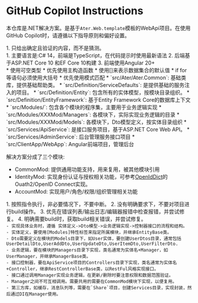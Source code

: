 # GitHub Copilot Instructions

本仓库是.NET解决方案。是基于`Ater.Web.template`模板的WebApi项目。在使用GitHub Copilot时，请遵循以下指导原则和偏好设置。

<principles>
1. 只给出确定且验证的内容，而不是猜测。
</principles>

<summary>
1. 主要语言是:C# 14，前端是TypeScript，在代码提示时使用最新语法
2. 后端基于ASP.NET Core 10 和EF Core 10构建
3. 前端使用Angular 20+
</summary>

<preferences>
* 使用可空类型
* 优先使用主构造函数
* 使用[]来表示数据集合的默认值
* if for 等语句必须使用大括号
* 优先使用模式匹配
</preferences>

<structure>
* `src/Ater/Ater.Common`: 基础类库，提供基础帮助类。
* `src/Definition/ServiceDefaults`: 是提供基础的服务注入的项目。
* `src/Definition/Entity`: 包含所有的实体模型，按模块目录组织。
* `src/Definition/EntityFramework`: 基于Entity Framework Core的数据库上下文
* `src/Modules/`: 包含各个模块的程序集，主要用于业务逻辑实现
* `src/Modules/XXXMod/Managers`: 各模块下，实际实现业务逻辑的目录
* `src/Modules/XXXMod/Models`: 各模块下，Dto模型定义，按实体目录组织
* `src/Services/ApiService`: 是接口服务项目，基于ASP.NET Core Web API。
* `src/Services/AdminService`: 后台管理服务接口项目
* `src/ClientApp/WebApp`: Angular前端项目，管理后台
</structure>

<modules>

解决方案分成了三个模块:
- CommonMod: 提供通用功能支持，用来复用，被其他模块引用
- IdentityMod: 实现身份认证与授权相关功能，可参考[OpenIdDict](https://github.com/openiddict/openiddict-core)的Ouath2/OpenID Connect实现。
- AccountMod: 实现用户/角色/权限/组织管理相关功能
</modules>

<Instructions>
1. 按照指令执行，非必要情况下，不要中断。
2. 没有明确要求下，不要对项目进行build操作。
3. 优先在错误列表/输出日志/编辑器报错中检查报错，并尝试修复。
4. 明确需要build时，获取build相关错误，并尝试修复。
</Instructions>

<code>
- 实现具体业务时，遵循 实体定义->Dto模型->业务逻辑实现->控制器接口的流程和结构。
- 实体定义，要使用[Modules]特性标签来指定所属模块，并继承EntityBase类。
- Dto需要定义在模块的Models目录下，如User实体，要创建UserDtos目录，通常包括UserDetailDto,UserAddDto,UserUpdateDto,UserItemDto,UserFilterDto.
- 业务逻辑，要在模块的Managers目录下实现，类名通常为实体名+Manager，如UserManager，并继承ManagerBase类。
- 接口控制器，要在ApiService项目的Controllers目录下实现，类名通常为实体名+Controller，继承RestControllerBase类，以RestFul风格实现接口。
- 接口通过调用Manager实现业务逻辑，在更新/删除时要注意权限和数据范围验证。
- Manager之间不可互相调用。需要共用的需要在CommonMod模块下实现，以便复用。
- 第三方库，如缓存，消息队列等，需要在`Share`项目，创建Services目录，实现封装，然后通过DI在Manager使用。
</code>


